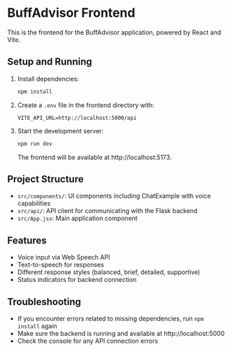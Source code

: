 # BuffAdvisor Frontend

This is the frontend for the BuffAdvisor application, powered by React and Vite.

## Setup and Running

1. Install dependencies:
   ```bash
   npm install
   ```

2. Create a `.env` file in the frontend directory with:
   ```
   VITE_API_URL=http://localhost:5000/api
   ```

3. Start the development server:
   ```bash
   npm run dev
   ```
   The frontend will be available at http://localhost:5173.

## Project Structure

- `src/components/`: UI components including ChatExample with voice capabilities
- `src/api/`: API client for communicating with the Flask backend
- `src/App.jsx`: Main application component

## Features

- Voice input via Web Speech API
- Text-to-speech for responses
- Different response styles (balanced, brief, detailed, supportive)
- Status indicators for backend connection

## Troubleshooting

- If you encounter errors related to missing dependencies, run `npm install` again
- Make sure the backend is running and available at http://localhost:5000
- Check the console for any API connection errors
